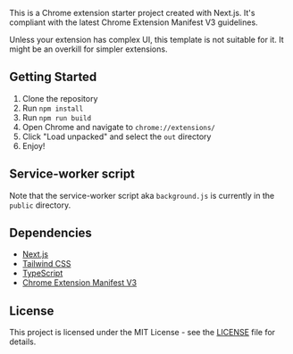 This is a Chrome extension starter project created with Next.js. It's compliant with
the latest Chrome Extension Manifest V3 guidelines.

Unless your extension has complex UI, this template is not suitable for it. It might be an overkill for simpler extensions.

## Getting Started

1. Clone the repository
2. Run `npm install`
3. Run `npm run build`
4. Open Chrome and navigate to `chrome://extensions/`
5. Click "Load unpacked" and select the `out` directory
6. Enjoy!

## Service-worker script

Note that the service-worker script aka `background.js` is currently in the `public` directory.

## Dependencies

- [Next.js](https://nextjs.org/)
- [Tailwind CSS](https://tailwindcss.com/)
- [TypeScript](https://www.typescriptlang.org/)
- [Chrome Extension Manifest V3](https://developer.chrome.com/docs/extensions/reference/manifest/)

## License

This project is licensed under the MIT License - see the [LICENSE](LICENSE.md) file for details.
